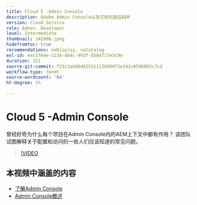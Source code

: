 ```yaml
---
title: Cloud 5 -Admin Console
description: Adobe Admin Console以及它如何适应AEM
version: Cloud Service
role: Admin, Developer
level: Intermediate
thumbnail: 342866.jpeg
hidefromtoc: true
recommendations: noDisplay, noCatalog
exl-id: eec1764e-1234-4b4c-993f-6584717e3c9e
duration: 321
source-git-commit: f23c2ab86d42531113690df2e342c65060b5c7cd
workflow-type: tm+mt
source-wordcount: '64'
ht-degree: 1%

---
```


# Cloud 5 -Admin Console

曾经好奇为什么每个项目在Admin Console内的AEM上下文中都有作用？ 该团队试图解释关于配置和访问的一些人们应该知道的常见问题。

>[!VIDEO](https://video.tv.adobe.com/v/342866?quality=12&learn=on)

## 本视频中涵盖的内容

+ [了解Admin Console](https://experienceleague.adobe.com/docs/experience-manager-cloud-service/content/onboarding/onboarding-concepts/admin-console.html)
+ [Admin Console概述](https://helpx.adobe.com/cn/enterprise/using/admin-console.html)

